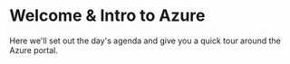 # Welcome & Intro to Azure 

Here we'll set out the day's agenda and give you a quick tour around the Azure portal.